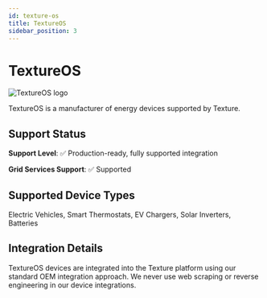 ```yaml
---
id: texture-os
title: TextureOS
sidebar_position: 3
---
```


# TextureOS

<div style={{ textAlign: 'center', margin: '20px 0' }}>
  <img 
    src="https://device.cms.texture.energy/logo/Texture%20Vector%20Icon.svg" 
    alt="TextureOS logo" 
    style={{ maxWidth: '200px', maxHeight: '150px' }}
  />
</div>

TextureOS is a manufacturer of energy devices supported by Texture.



## Support Status

**Support Level**: ✅ Production-ready, fully supported integration

**Grid Services Support**: ✅ Supported

## Supported Device Types

Electric Vehicles, Smart Thermostats, EV Chargers, Solar Inverters, Batteries

## Integration Details

TextureOS devices are integrated into the Texture platform using our standard OEM integration approach. We never use web scraping or reverse engineering in our device integrations.




